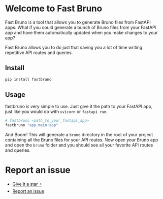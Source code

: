 # Welcome to Fast Bruno

Fast Bruno is a tool that allows you to generate Bruno files from FastAPI apps. What if you could generate a bunch of Bruno files from your FastAPI app and have them automatically updated when you make changes to your app?

Fast Bruno allows you to do just that saving you a lot of time writing repetitive API routes and queries.


## Install

```bash
pip install fastbruno
```

## Usage

fastbruno is very simple to use. Just give it the path to your FastAPI app, just like you would do with `uvicorn` or `fastapi run`.

```bash
# fastbruno <path_to_your_fastapi_app>
fastbruno "app.main:app"
```

And Boom! This will generate a `bruno` directory in the root of your project containing all the Bruno files for your API routes.
Now open your Bruno app and open the `bruno` folder and you should see all your favorite API routes and queries.

# Report an issue
- [Give it a star ⭐️](https://github.com/joynahid/fastbruno)
- [Report an issue](https://github.com/joynahid/fastbruno/issues)
